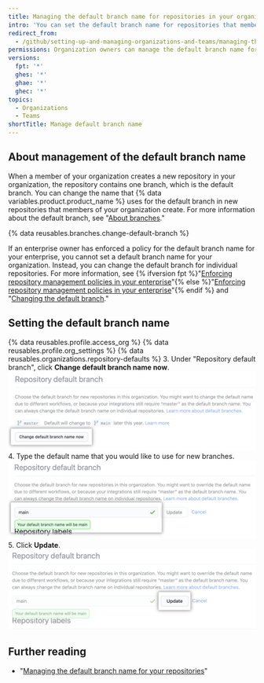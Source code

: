 ```yaml
---
title: Managing the default branch name for repositories in your organization
intro: 'You can set the default branch name for repositories that members create in your organization on {% data variables.product.product_location %}.'
redirect_from:
  - /github/setting-up-and-managing-organizations-and-teams/managing-the-default-branch-name-for-repositories-in-your-organization
permissions: Organization owners can manage the default branch name for new repositories in the organization.
versions:
  fpt: '*'
  ghes: '*'
  ghae: '*'
  ghec: '*'
topics:
  - Organizations
  - Teams
shortTitle: Manage default branch name
---
```


## About management of the default branch name

When a member of your organization creates a new repository in your organization, the repository contains one branch, which is the default branch. You can change the name that {% data variables.product.product_name %} uses for the default branch in new repositories that members of your organization create. For more information about the default branch, see "[About branches](/github/collaborating-with-issues-and-pull-requests/about-branches#about-the-default-branch)."

{% data reusables.branches.change-default-branch %}

If an enterprise owner has enforced a policy for the default branch name for your enterprise, you cannot set a default branch name for your organization. Instead, you can change the default branch for individual repositories. For more information, see {% ifversion fpt %}"[Enforcing repository management policies in your enterprise](/enterprise-cloud@latest/admin/policies/enforcing-repository-management-policies-in-your-enterprise#enforcing-a-policy-for-the-default-branch-name)"{% else %}"[Enforcing repository management policies in your enterprise](/admin/policies/enforcing-repository-management-policies-in-your-enterprise#enforcing-a-policy-for-the-default-branch-name)"{% endif %} and "[Changing the default branch](/github/administering-a-repository/changing-the-default-branch)."

## Setting the default branch name

{% data reusables.profile.access_org %}
{% data reusables.profile.org_settings %}
{% data reusables.organizations.repository-defaults %}
3. Under "Repository default branch", click **Change default branch name now**.
    ![Override button](/assets/images/help/organizations/repo-default-name-button.png)
4. Type the default name that you would like to use for new branches.
    ![Text box for entering default name](/assets/images/help/organizations/repo-default-name-text.png)
5. Click **Update**.
    ![Update button](/assets/images/help/organizations/repo-default-name-update.png)

## Further reading

- "[Managing the default branch name for your repositories](/github/setting-up-and-managing-your-github-user-account/managing-the-default-branch-name-for-your-repositories)"
